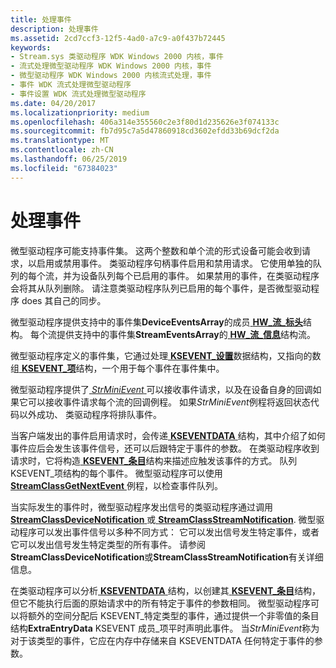 ```yaml
---
title: 处理事件
description: 处理事件
ms.assetid: 2cd7ccf3-12f5-4ad0-a7c9-a0f437b72445
keywords:
- Stream.sys 类驱动程序 WDK Windows 2000 内核，事件
- 流式处理微型驱动程序 WDK Windows 2000 内核，事件
- 微型驱动程序 WDK Windows 2000 内核流式处理，事件
- 事件 WDK 流式处理微型驱动程序
- 事件设置 WDK 流式处理微型驱动程序
ms.date: 04/20/2017
ms.localizationpriority: medium
ms.openlocfilehash: 406a314e355560c2e3f80d1d235626e3f074133c
ms.sourcegitcommit: fb7d95c7a5d47860918cd3602efdd33b69dcf2da
ms.translationtype: MT
ms.contentlocale: zh-CN
ms.lasthandoff: 06/25/2019
ms.locfileid: "67384023"
---
```

# <a name="handling-events"></a>处理事件





微型驱动程序可能支持事件集。 这两个整数和单个流的形式设备可能会收到请求，以启用或禁用事件。 类驱动程序句柄事件启用和禁用请求。 它使用单独的队列的每个流，并为设备队列每个已启用的事件。 如果禁用的事件，在类驱动程序会将其从队列删除。 请注意类驱动程序队列已启用的每个事件，是否微型驱动程序 does 其自己的同步。

微型驱动程序提供支持中的事件集**DeviceEventsArray**的成员[ **HW\_流\_标头**](https://docs.microsoft.com/windows-hardware/drivers/ddi/content/strmini/ns-strmini-_hw_stream_header)结构。 每个流提供支持中的事件集**StreamEventsArray**的[ **HW\_流\_信息**](https://docs.microsoft.com/windows-hardware/drivers/ddi/content/strmini/ns-strmini-_hw_stream_information)结构流。

微型驱动程序定义的事件集，它通过处理[ **KSEVENT\_设置**](https://docs.microsoft.com/windows-hardware/drivers/ddi/content/ks/ns-ks-ksevent_set)数据结构，又指向的数组[ **KSEVENT\_项**](https://docs.microsoft.com/windows-hardware/drivers/ddi/content/ks/ns-ks-ksevent_item)结构，一个用于每个事件在事件集中。

微型驱动程序提供了[ *StrMiniEvent* ](https://docs.microsoft.com/windows-hardware/drivers/ddi/content/strmini/nc-strmini-phw_event_routine)可以接收事件请求，以及在设备自身的回调如果它可以接收事件请求每个流的回调例程。 如果*StrMiniEvent*例程将返回状态代码以外成功、 类驱动程序将排队事件。

当客户端发出的事件启用请求时，会传递[ **KSEVENTDATA** ](https://docs.microsoft.com/windows-hardware/drivers/ddi/content/ks/ns-ks-kseventdata)结构，其中介绍了如何事件应后会发生该事件信号，还可以后跟特定于事件的参数。 在类驱动程序收到请求时，它将构造[ **KSEVENT\_条目**](https://docs.microsoft.com/windows-hardware/drivers/ddi/content/ks/ns-ks-_ksevent_entry)结构来描述应触发该事件的方式。 队列 KSEVENT\_项结构的每个事件。 微型驱动程序可以使用[ **StreamClassGetNextEvent** ](https://docs.microsoft.com/windows-hardware/drivers/ddi/content/strmini/nf-strmini-streamclassgetnextevent)例程，以检查事件队列。

当实际发生的事件时，微型驱动程序发出信号的类驱动程序通过调用[ **StreamClassDeviceNotification** ](https://docs.microsoft.com/windows-hardware/drivers/ddi/content/strmini/nf-strmini-streamclassdevicenotification)或[ **StreamClassStreamNotification**](https://docs.microsoft.com/windows-hardware/drivers/ddi/content/strmini/nf-strmini-streamclassstreamnotification). 微型驱动程序可以发出事件信号以多种不同方式： 它可以发出信号发生特定事件，或者它可以发出信号发生特定类型的所有事件。 请参阅**StreamClassDeviceNotification**或**StreamClassStreamNotification**有关详细信息。

在类驱动程序可以分析[ **KSEVENTDATA** ](https://docs.microsoft.com/windows-hardware/drivers/ddi/content/ks/ns-ks-kseventdata)结构，以创建其[ **KSEVENT\_条目**](https://docs.microsoft.com/windows-hardware/drivers/ddi/content/ks/ns-ks-_ksevent_entry)结构，但它不能执行后面的原始请求中的所有特定于事件的参数相同。 微型驱动程序可以将额外的空间分配后 KSEVENT\_特定类型的事件，通过提供一个非零值的条目结构**ExtraEntryData** KSEVENT 成员\_项平时声明此事件。 当*StrMiniEvent*称为对于该类型的事件，它应在内存中存储来自 KSEVENTDATA 任何特定于事件的参数。

 

 




